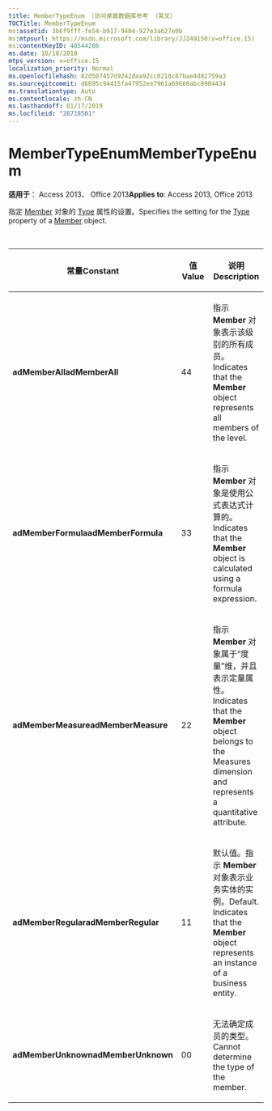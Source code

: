 ```yaml
---
title: MemberTypeEnum （访问桌面数据库参考 （英文）
TOCTitle: MemberTypeEnum
ms:assetid: 3b6f9fff-fe54-b917-9404-927e3a627e0b
ms:mtpsurl: https://msdn.microsoft.com/library/JJ249150(v=office.15)
ms:contentKeyID: 48544286
ms.date: 10/18/2018
mtps_version: v=office.15
localization_priority: Normal
ms.openlocfilehash: 82d507457d9242daa92cc0218c87bae4d82759a3
ms.sourcegitcommit: d6695c94415fa47952ee7961a69660abc0904434
ms.translationtype: Auto
ms.contentlocale: zh-CN
ms.lasthandoff: 01/17/2019
ms.locfileid: "28718501"
---
```

# <a name="membertypeenum"></a><span data-ttu-id="678ee-102">MemberTypeEnum</span><span class="sxs-lookup"><span data-stu-id="678ee-102">MemberTypeEnum</span></span>

<span data-ttu-id="678ee-103">**适用于**： Access 2013、 Office 2013</span><span class="sxs-lookup"><span data-stu-id="678ee-103">**Applies to**: Access 2013, Office 2013</span></span>

<span data-ttu-id="678ee-104">指定 [Member](type-property-ado-md.md) 对象的 [Type](member-object-ado-md.md) 属性的设置。</span><span class="sxs-lookup"><span data-stu-id="678ee-104">Specifies the setting for the [Type](type-property-ado-md.md) property of a [Member](member-object-ado-md.md) object.</span></span>

<br/>

<table>
<colgroup>
<col style="width: 33%" />
<col style="width: 33%" />
<col style="width: 33%" />
</colgroup>
<thead>
<tr class="header">
<th><p><span data-ttu-id="678ee-105">常量</span><span class="sxs-lookup"><span data-stu-id="678ee-105">Constant</span></span></p></th>
<th><p><span data-ttu-id="678ee-106">值</span><span class="sxs-lookup"><span data-stu-id="678ee-106">Value</span></span></p></th>
<th><p><span data-ttu-id="678ee-107">说明</span><span class="sxs-lookup"><span data-stu-id="678ee-107">Description</span></span></p></th>
</tr>
</thead>
<tbody>
<tr class="odd">
<td><p><span data-ttu-id="678ee-108"><strong>adMemberAll</strong></span><span class="sxs-lookup"><span data-stu-id="678ee-108"><strong>adMemberAll</strong></span></span></p></td>
<td><p><span data-ttu-id="678ee-109">4</span><span class="sxs-lookup"><span data-stu-id="678ee-109">4</span></span></p></td>
<td><p><span data-ttu-id="678ee-110">指示 <strong>Member</strong> 对象表示该级别的所有成员。</span><span class="sxs-lookup"><span data-stu-id="678ee-110">Indicates that the <strong>Member</strong> object represents all members of the level.</span></span></p></td>
</tr>
<tr class="even">
<td><p><span data-ttu-id="678ee-111"><strong>adMemberFormula</strong></span><span class="sxs-lookup"><span data-stu-id="678ee-111"><strong>adMemberFormula</strong></span></span></p></td>
<td><p><span data-ttu-id="678ee-112">3</span><span class="sxs-lookup"><span data-stu-id="678ee-112">3</span></span></p></td>
<td><p><span data-ttu-id="678ee-113">指示 <strong>Member</strong> 对象是使用公式表达式计算的。</span><span class="sxs-lookup"><span data-stu-id="678ee-113">Indicates that the <strong>Member</strong> object is calculated using a formula expression.</span></span></p></td>
</tr>
<tr class="odd">
<td><p><span data-ttu-id="678ee-114"><strong>adMemberMeasure</strong></span><span class="sxs-lookup"><span data-stu-id="678ee-114"><strong>adMemberMeasure</strong></span></span></p></td>
<td><p><span data-ttu-id="678ee-115">2</span><span class="sxs-lookup"><span data-stu-id="678ee-115">2</span></span></p></td>
<td><p><span data-ttu-id="678ee-116">指示 <strong>Member</strong> 对象属于“度量”维，并且表示定量属性。</span><span class="sxs-lookup"><span data-stu-id="678ee-116">Indicates that the <strong>Member</strong> object belongs to the Measures dimension and represents a quantitative attribute.</span></span></p></td>
</tr>
<tr class="even">
<td><p><span data-ttu-id="678ee-117"><strong>adMemberRegular</strong></span><span class="sxs-lookup"><span data-stu-id="678ee-117"><strong>adMemberRegular</strong></span></span></p></td>
<td><p><span data-ttu-id="678ee-118">1</span><span class="sxs-lookup"><span data-stu-id="678ee-118">1</span></span></p></td>
<td><p><span data-ttu-id="678ee-p101">默认值。指示 <strong>Member</strong> 对象表示业务实体的实例。</span><span class="sxs-lookup"><span data-stu-id="678ee-p101">Default. Indicates that the <strong>Member</strong> object represents an instance of a business entity.</span></span></p></td>
</tr>
<tr class="odd">
<td><p><span data-ttu-id="678ee-121"><strong>adMemberUnknown</strong></span><span class="sxs-lookup"><span data-stu-id="678ee-121"><strong>adMemberUnknown</strong></span></span></p></td>
<td><p><span data-ttu-id="678ee-122">0</span><span class="sxs-lookup"><span data-stu-id="678ee-122">0</span></span></p></td>
<td><p><span data-ttu-id="678ee-123">无法确定成员的类型。</span><span class="sxs-lookup"><span data-stu-id="678ee-123">Cannot determine the type of the member.</span></span></p></td>
</tr>
</tbody>
</table>

